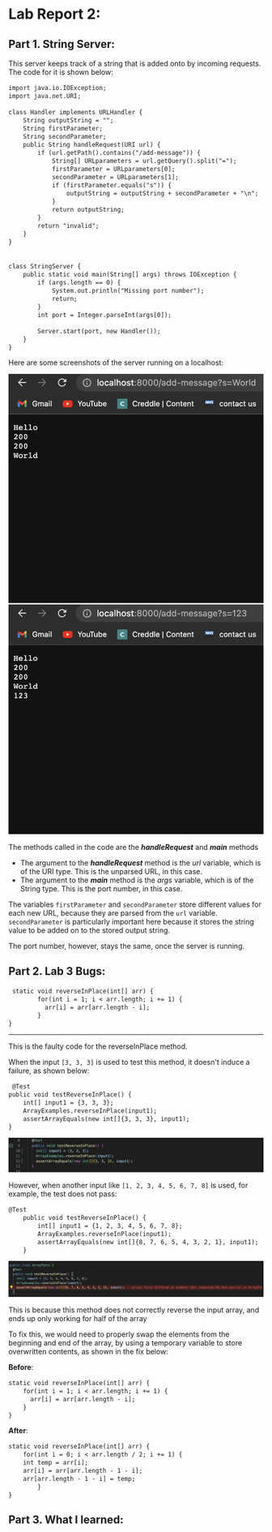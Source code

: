 # Lab Report 2: 

## Part 1. **String Server**: ##

This server keeps track of a string that is added onto by incoming requests. The code for it is shown below:	

    import java.io.IOException;
    import java.net.URI;

    class Handler implements URLHandler {
        String outputString = "";
        String firstParameter;
        String secondParameter;
        public String handleRequest(URI url) {
            if (url.getPath().contains("/add-message")) {
                String[] URLparameters = url.getQuery().split("=");
                firstParameter = URLparameters[0];
                secondParameter = URLparameters[1];
                if (firstParameter.equals("s")) {
                    outputString = outputString + secondParameter + "\n";
                }
                return outputString;
            }
            return "invalid";
        }
    }


    class StringServer {
        public static void main(String[] args) throws IOException {
            if (args.length == 0) {
                System.out.println("Missing port number");
                return;
            }
            int port = Integer.parseInt(args[0]);

            Server.start(port, new Handler());
        }
    }
   
Here are some screenshots of the server running on a localhost:

![Server1](Server1.png)
![Server2](Server2.png)

The methods called in the code are the __*handleRequest*__ and __*main*__ methods

* The argument to the __*handleRequest*__ method is the *url* variable, which is of the URI type. This is the unparsed URL, in this case.
* The argument to the __*main*__ method is the *args* variable, which is of the String type. This is the port number, in this case.

The variables `firstParameter` and `secondParameter` store different values for each new URL, because they are parsed from the `url` variable. `secondParameter` is particularly important here because it stores the string value to be added on to the stored output string.

The port number, however, stays the same, once the server is running. 

## Part 2. **Lab 3 Bugs**: ##

     static void reverseInPlace(int[] arr) {
            for(int i = 1; i < arr.length; i += 1) {
              arr[i] = arr[arr.length - i];
            }
    }
---
This is the faulty code for the reverseInPlace method.

When the input `[3, 3, 3]` is used to test this method, it doesn't induce a failure, as shown below:

  	 @Test 
	public void testReverseInPlace() {
		int[] input1 = {3, 3, 3};
		ArrayExamples.reverseInPlace(input1);
		assertArrayEquals(new int[]{3, 3, 3}, input1);
	}

![testOuput1](JUnit2.png)

However, when another input like `[1, 2, 3, 4, 5, 6, 7, 8]` is used, for example, the test does not pass:
    
  	@Test 
        public void testReverseInPlace() {
            int[] input1 = {1, 2, 3, 4, 5, 6, 7, 8};
            ArrayExamples.reverseInPlace(input1);
            assertArrayEquals(new int[]{8, 7, 6, 5, 4, 3, 2, 1}, input1);
        }



![testOutput2](JUnit.png)

This is because this method does not correctly reverse the input array, and ends up only working for half of the array

To fix this, we would need to properly swap the elements from the beginning and end of the array, by using a temporary variable to store overwritten contents, as shown in the fix below:

__Before__:

	static void reverseInPlace(int[] arr) {
	    for(int i = 1; i < arr.length; i += 1) {
	      arr[i] = arr[arr.length - i];
	    }
	}
	
__After__:

	static void reverseInPlace(int[] arr) {
	    for(int i = 0; i < arr.length / 2; i += 1) {
		int temp = arr[i];
		arr[i] = arr[arr.length - 1 - i];
		arr[arr.length - 1 - i] = temp;
            }
	}

## Part 3. **What I learned**: ##

